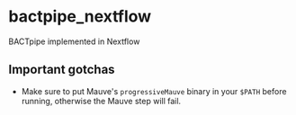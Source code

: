 # bactpipe_nextflow
BACTpipe  implemented in Nextflow

## Important gotchas
* Make sure to put Mauve's `progressiveMauve` binary in your `$PATH` before
  running, otherwise the Mauve step will fail.
